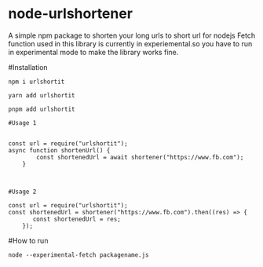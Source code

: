 ﻿# node-urlshortener

A simple npm package to shorten your long urls to short url for nodejs
Fetch function used in this library is currently in experiemental.so you have to run in experimental mode to make the library works fine.

#Installation

`npm i urlshortit`

`yarn add urlshortit`

`pnpm add urlshortit`

```
#Usage 1


const url = require("urlshortit");
async function shortenUrl() {
        const shortenedUrl = await shortener("https://www.fb.com");
    }



#Usage 2

const url = require("urlshortit");
const shortenedUrl = shortener("https://www.fb.com").then((res) => {
       const shortenedUrl = res;
    });
```

#How to run

```
node --experimental-fetch packagename.js
```
